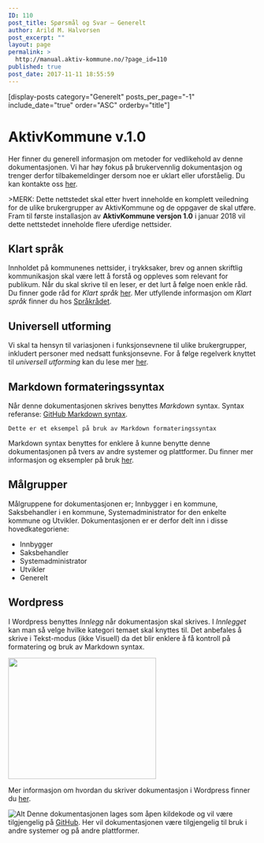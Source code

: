 ```yaml
---
ID: 110
post_title: Spørsmål og Svar – Generelt
author: Arild M. Halvorsen
post_excerpt: ""
layout: page
permalink: >
  http://manual.aktiv-kommune.no/?page_id=110
published: true
post_date: 2017-11-11 18:55:59
---
```

[display-posts category="Generelt" posts_per_page="-1" include_date="true" order="ASC" orderby="title"]

# AktivKommune v.1.0

Her finner du generell informasjon om metoder for vedlikehold av denne dokumentasjonen. Vi har høy fokus på brukervennlig dokumentasjon og trenger derfor tilbakemeldinger dersom noe er uklart eller uforståelig. Du kan kontakte oss [her](https://manual.aktiv-kommune.no/?page_id=9).

&gt;MERK: Dette nettstedet skal etter hvert inneholde en komplett veiledning for de ulike brukergrupper av AktivKommune og de oppgaver de skal utføre. Fram til første installasjon av **AktivKommune versjon 1.0** i januar 2018 vil dette nettstedet inneholde flere uferdige nettsider.

## Klart språk
Innholdet på kommunenes nettsider, i trykksaker, brev og annen skriftlig kommunikasjon skal være lett å forstå og oppleves som relevant for publikum. Når du skal skrive til en leser, er det lurt å følge noen enkle råd. Du finner gode råd for *Klart språk* [her](http://manual.aktiv-kommune.no/wp-content/uploads/2017/11/klart_spraak.pdf). Mer utfyllende informasjon om *Klart språk* finner du hos [Språkrådet](http://www.sprakradet.no/Klarsprak/).

## Universell utforming
Vi skal ta hensyn til variasjonen i funksjonsevnene til ulike brukergrupper, inkludert personer med nedsatt funksjonsevne. For å følge regelverk knyttet til *universell utforming* kan du lese mer [her](https://uu.difi.no/krav-og-regelverk/wcag-20-standarden).

## Markdown formateringssyntax
Når denne dokumentasjonen skrives benyttes *Markdown* syntax. Syntax referanse: [GitHub Markdown syntax](https://guides.github.com/pdfs/markdown-cheatsheet-online.pdf).

```
Dette er et eksempel på bruk av Markdown formateringssyntax
```

Markdown syntax benyttes for enklere å kunne benytte denne dokumentasjonen på tvers av andre systemer og plattformer. Du finner mer informasjon og eksempler på bruk [her](http://manual.aktiv-kommune.no/?p=193).

## Målgrupper
Målgruppene for dokumentasjonen er; Innbygger i en kommune, Saksbehandler i en kommune, Systemadministrator for den enkelte kommune og Utvikler. Dokumentasjonen er er derfor delt inn i disse hovedkategoriene:

* Innbygger
* Saksbehandler
* Systemadministrator
* Utvikler
* Generelt

## Wordpress
I Wordpress benyttes <em>Innlegg</em> når dokumentasjon skal skrives. I <em>Innlegget</em> kan man så velge hvilke kategori temaet skal knyttes til. Det anbefales å skrive i Tekst-modus (ikke Visuell) da det blir enklere å få kontroll på formatering og bruk av Markdown syntax.

<img class="alignnone size-medium wp-image-62" src="http://manual.aktiv-kommune.no/wp-content/uploads/2017/11/wp_kategorier-300x246.jpg" alt="" width="300" height="246" />

Mer informasjon om hvordan du skriver dokumentasjon i Wordpress finner du [her](http://manual.aktiv-kommune.no/?p=171).

![Alt](http://manual.aktiv-kommune.no/wp-content/uploads/2017/11/github_logo-e1510420098925.png "github")
Denne dokumentasjonen lages som åpen kildekode og vil være tilgjengelig på <a href="https://github.com/eCultura/aktiv-kommune-docs">GitHub</a>. Her vil dokumentasjonen være tilgjengelig til bruk i andre systemer og på andre plattformer.

&nbsp;